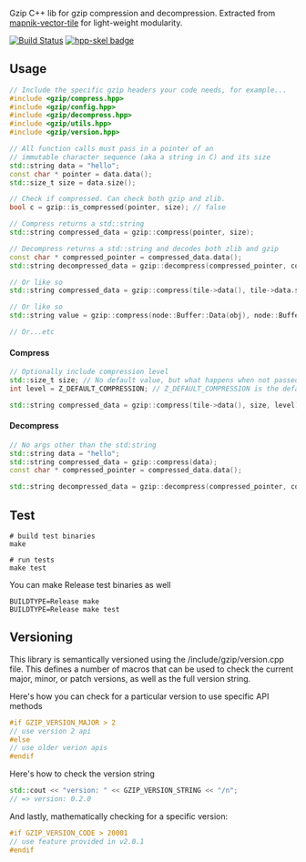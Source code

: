 Gzip C++ lib for gzip compression and decompression. Extracted from [mapnik-vector-tile](https://github.com/mapbox/mapnik-vector-tile) for light-weight modularity.

[![Build Status](https://travis-ci.org/mapbox/gzip-hpp.svg?branch=master)](https://travis-ci.com/mapbox/gzip-hpp) [![hpp-skel badge](https://mapbox.s3.amazonaws.com/cpp-assets/hpp-skel-badge_blue.svg)](https://github.com/mapbox/hpp-skel)

## Usage
```c++
// Include the specific gzip headers your code needs, for example...
#include <gzip/compress.hpp>
#include <gzip/config.hpp>
#include <gzip/decompress.hpp>
#include <gzip/utils.hpp>
#include <gzip/version.hpp>

// All function calls must pass in a pointer of an 
// immutable character sequence (aka a string in C) and its size
std::string data = "hello";
const char * pointer = data.data();
std::size_t size = data.size();

// Check if compressed. Can check both gzip and zlib.
bool c = gzip::is_compressed(pointer, size); // false

// Compress returns a std::string
std::string compressed_data = gzip::compress(pointer, size);

// Decompress returns a std::string and decodes both zlib and gzip
const char * compressed_pointer = compressed_data.data();
std::string decompressed_data = gzip::decompress(compressed_pointer, compressed_data.size());

// Or like so
std::string compressed_data = gzip::compress(tile->data(), tile->data.size());

// Or like so
std::string value = gzip::compress(node::Buffer::Data(obj), node::Buffer::Length(obj));

// Or...etc

```
#### Compress
```c++
// Optionally include compression level
std::size_t size; // No default value, but what happens when not passed??
int level = Z_DEFAULT_COMPRESSION; // Z_DEFAULT_COMPRESSION is the default if no arg is passed

std::string compressed_data = gzip::compress(tile->data(), size, level);
```
#### Decompress
```c++
// No args other than the std:string
std::string data = "hello";
std::string compressed_data = gzip::compress(data);
const char * compressed_pointer = compressed_data.data();

std::string decompressed_data = gzip::decompress(compressed_pointer, compressed_data.size());

```

## Test

```shell
# build test binaries
make

# run tests
make test
```

You can make Release test binaries as well
```shell
BUILDTYPE=Release make
BUILDTYPE=Release make test
```

## Versioning

This library is semantically versioned using the /include/gzip/version.cpp file. This defines a number of macros that can be used to check the current major, minor, or patch versions, as well as the full version string.

Here's how you can check for a particular version to use specific API methods
```c++
#if GZIP_VERSION_MAJOR > 2
// use version 2 api
#else
// use older verion apis
#endif
```

Here's how to check the version string
```c++
std::cout << "version: " << GZIP_VERSION_STRING << "/n";
// => version: 0.2.0
```

And lastly, mathematically checking for a specific version:
```c++
#if GZIP_VERSION_CODE > 20001
// use feature provided in v2.0.1
#endif
```
